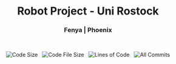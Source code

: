 <div align = "center">
  <h1> Robot Project - Uni Rostock </h1>
  <h3> Fenya | Phoenix </h3>
</div>

&nbsp;

<div align = "center">

![Code Size][code-size-img] &nbsp; ![Code File Size][code-file-img] 
&nbsp; 
![Lines of Code][code-lines-img] &nbsp; ![All Commits][fen-commit-img]

</div>
 
 
<!-- Link anchors -->

[code-size-img]:  https://img.shields.io/github/languages/code-size/FenFr/robot_project?label=Code%20Size&style=flat-square
[code-file-img]:  https://img.shields.io/github/directory-file-count/fenfr/robot_project?label=Files&style=flat-square
[code-lines-img]: https://img.shields.io/tokei/lines/github/fenfr/cpp_and_gui_course?label=Lines%20of%20Code&style=flat-square

[fen-commit-img]: https://img.shields.io/github/commit-activity/w/fenfr/robot_project?label=Commit%20Activity&style=flat-square
